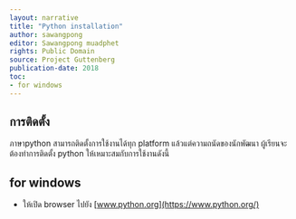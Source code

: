 ```yaml
---
layout: narrative
title: "Python installation"
author: sawangpong
editor: Sawangpong muadphet
rights: Public Domain
source: Project Guttenberg
publication-date: 2018
toc:
- for windows
---
```


## การติดตั้ง
ภาษาpython สามารถติดตั้งการใช้งานได้ทุก platform แล้วแต่ความถนัดของนักพัฒนา ผู้เรียนจะต้องทำการติดตั้ง python ให้เหมาะสมกับการใช้งานดังนี้

## for windows
- ให้เปิด browser ไปยัง [www.python.org](https://www.python.org/)
